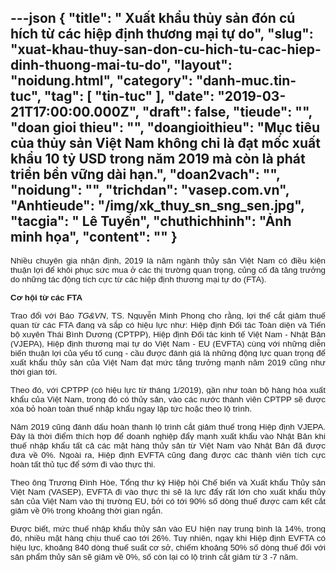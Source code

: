 ---json
{
    "title": " Xuất khẩu thủy sản đón cú hích từ các hiệp định thương mại tự do",
    "slug": "xuat-khau-thuy-san-don-cu-hich-tu-cac-hiep-dinh-thuong-mai-tu-do",
    "layout": "noidung.html",
    "category": "danh-muc.tin-tuc",
    "tag": [
        "tin-tuc"
    ],
    "date": "2019-03-21T17:00:00.000Z",
    "draft": false,
    "tieude": "",
    "doan gioi thieu": "",
    "doangioithieu": "Mục tiêu của thủy sản Việt Nam không chỉ là đạt mốc xuất khẩu 10 tỷ USD trong năm 2019 mà còn là phát triển bền vững dài hạn.",
    "doan2vach": "",
    "noidung": "",
    "trichdan": "vasep.com.vn",
    "Anhtieude": "/img/xk_thuy_sn_sng_sen.jpg",
    "tacgia": " Lê Tuyến",
    "chuthichhinh": "Ảnh minh họa",
    "__content__": ""
}
---
<p style="text-align:justify"><span style="font-size:13px"><span style="color:#1b1b1b"><span style="font-family:Arial"><span style="background-color:#ffffff"><span style="font-size:10pt">Nhiều chuy&ecirc;n gia nhận định, 2019 l&agrave; năm ng&agrave;nh thủy sản Việt Nam c&oacute; điều kiện thuận lợi để kh&ocirc;i phục sức mua ở c&aacute;c thị trường quan trọng, củng cố đ&agrave; tăng trưởng do những t&aacute;c động t&iacute;ch cực từ c&aacute;c hiệp định thương mại tự do (FTA).</span></span></span></span></span></p>

<p style="margin-left:0cm; margin-right:0cm; text-align:justify"><span style="font-size:13px"><span style="background-color:white"><span style="color:#1b1b1b"><span style="font-family:Arial"><strong><span style="font-size:10pt">Cơ hội từ c&aacute;c FTA</span></strong></span></span></span></span></p>

<p style="margin-left:0cm; margin-right:0cm; text-align:justify"><span style="font-size:13px"><span style="background-color:white"><span style="color:#1b1b1b"><span style="font-family:Arial"><span style="font-size:10pt">Trao đổi với B&aacute;o&nbsp;<em>TG&amp;VN</em>, TS. Nguyễn Minh Phong cho rằng, lợi thế cắt giảm thuế quan từ c&aacute;c FTA đang v&agrave; sắp c&oacute; hiệu lực như: Hiệp định Đối t&aacute;c To&agrave;n diện v&agrave; Tiến bộ xuy&ecirc;n Th&aacute;i B&igrave;nh Dương (CPTPP), Hiệp định Đối t&aacute;c kinh tế Việt Nam - Nhật Bản (VJEPA), Hiệp định thương mại tự do Việt Nam - EU (EVFTA) c&ugrave;ng với những diễn biến thuận lợi của yếu tố cung - cầu được đ&aacute;nh gi&aacute; l&agrave; những động lực quan trọng để xuất khẩu thủy sản của Việt Nam đạt mức tăng trưởng mạnh năm 2019 cũng như thời gian tới.&nbsp;</span></span></span></span></span></p>

<p style="margin-left:0cm; margin-right:0cm; text-align:justify"><span style="font-size:13px"><span style="background-color:white"><span style="color:#1b1b1b"><span style="font-family:Arial"><span style="font-size:10pt">Theo đ&oacute;, với CPTPP (c&oacute; hiệu lực từ th&aacute;ng 1/2019), gần như to&agrave;n bộ h&agrave;ng h&oacute;a xuất khẩu của Việt Nam, trong đ&oacute; c&oacute; thủy sản, v&agrave;o c&aacute;c nước th&agrave;nh vi&ecirc;n CPTPP sẽ được x&oacute;a bỏ ho&agrave;n to&agrave;n thuế nhập khẩu ngay lập tức hoặc theo lộ tr&igrave;nh.</span></span></span></span></span></p>

<p style="margin-left:0cm; margin-right:0cm; text-align:justify"><span style="font-size:13px"><span style="background-color:white"><span style="color:#1b1b1b"><span style="font-family:Arial"><span style="font-size:10pt">Năm 2019 cũng đ&aacute;nh dấu ho&agrave;n th&agrave;nh lộ tr&igrave;nh cắt giảm thuế trong Hiệp định VJEPA. Đ&acirc;y l&agrave; thời điểm th&iacute;ch hợp để doanh nghiệp đẩy mạnh xuất khẩu v&agrave;o Nhật Bản khi thuế nhập khẩu tất cả c&aacute;c mặt h&agrave;ng thủy sản từ Việt Nam v&agrave;o Nhật Bản đ&atilde; được đưa về 0%. Ngo&agrave;i ra, Hiệp định EVFTA cũng đang được c&aacute;c th&agrave;nh vi&ecirc;n t&iacute;ch cực ho&agrave;n tất thủ tục để sớm đi v&agrave;o thực thi.</span></span></span></span></span></p>

<p style="margin-left:0cm; margin-right:0cm; text-align:justify"><span style="font-size:13px"><span style="background-color:white"><span style="color:#1b1b1b"><span style="font-family:Arial"><span style="font-size:10pt">Theo &ocirc;ng Trương Đ&igrave;nh H&ograve;e, Tổng thư k&yacute; Hiệp hội Chế biến v&agrave; Xuất khẩu Thủy sản Việt Nam (VASEP), EVFTA đi v&agrave;o thực thi sẽ l&agrave; lực đẩy rất lớn cho xuất khẩu thủy sản của Việt Nam v&agrave;o thị trường EU, bởi c&oacute; tới 90% số d&ograve;ng thuế được cam kết cắt giảm về 0% trong khoảng thời gian ngắn.</span></span></span></span></span></p>

<p style="margin-left:0cm; margin-right:0cm; text-align:justify"><span style="font-size:13px"><span style="background-color:white"><span style="color:#1b1b1b"><span style="font-family:Arial"><span style="font-size:10pt">Được biết, mức thuế nhập khẩu thủy sản v&agrave;o EU hiện nay trung b&igrave;nh l&agrave; 14%, trong đ&oacute;, nhiều mặt h&agrave;ng chịu thuế cao tới 26%. Tuy nhi&ecirc;n, ngay khi Hiệp định EVFTA c&oacute; hiệu lực, khoảng 840 d&ograve;ng thuế suất cơ sở, chiếm khoảng 50% số d&ograve;ng thuế đối với sản phẩm thủy sản sẽ giảm về 0%, số c&ograve;n lại c&oacute; lộ tr&igrave;nh cắt giảm từ 3 -7 năm.</span></span></span></span></span></p>
